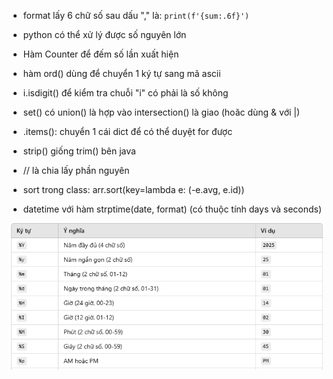 - format lấy 6 chữ số sau dấu "," là:   `print(f'{sum:.6f}')`

- python có thể xử lý được số nguyên lớn

- Hàm Counter để đếm số lần xuất hiện

- hàm ord() dùng để chuyển 1 ký tự sang mã ascii

- i.isdigit() để kiểm tra chuỗi "i" có phải là số không

- set() có union() là hợp vào intersection() là giao (hoăc dùng & với |)

- .items(): chuyển 1 cái dict để có thể duyệt for được

- strip() giống trim() bên java

- // là chia lấy phần nguyên

- sort trong class: arr.sort(key=lambda e: (-e.avg, e.id))

- datetime với hàm strptime(date, format) (có thuộc tính days và seconds)

![alt text](image.png)